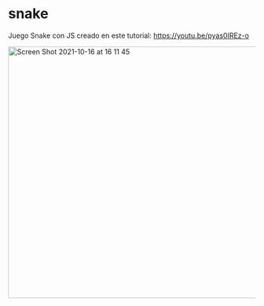 # snake
Juego Snake con JS creado en este tutorial: https://youtu.be/pyas0IREz-o

<img width="512" alt="Screen Shot 2021-10-16 at 16 11 45" src="https://user-images.githubusercontent.com/26985597/137599478-00b70c9e-19aa-444c-a4c3-80d15c055104.png">
